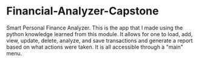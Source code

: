 # Financial-Analyzer-Capstone
Smart Personal Finance Analyzer.
This is the app that I made using the python knowledge learned from this module. It allows for one to load, add, view, update, delete, analyze, and save transactions and generate a report based on what actions were taken. It is all accessible through a "main" menu.
